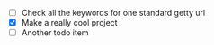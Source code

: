  - [ ] Check all the keywords for one standard getty url
 - [x] Make a really cool project
 - [ ] Another todo item
